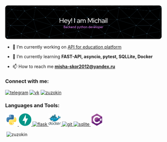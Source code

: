 <p align="center">
  <img src="img/github-header-image.png"/>
</p>

- 🔭 I’m currently working on [API for education platform](https://github.com/Zuzokin/education-platform-API)

- 🌱 I’m currently learning **FAST-API, asyncio, pytest, SQLLite, Docker**

- 📫 How to reach me **misha-skor2012@yandex.ru**

<h3 align="left">Connect with me:</h3>
<p align="left">
<a href="https://t.me/mishaskor" target="blank"><img align="center" src="https://www.svgrepo.com/show/354443/telegram.svg" alt="telegram" height="30" width="40" /></a>
<a href="https://vk.com/mishaskor" target="blank"><img align="center" src="https://www.svgrepo.com/show/349554/vk.svg" alt="vk" height="30" width="40" /></a>
<a href="https://www.leetcode.com/zuzokin" target="blank"><img align="center" src="https://raw.githubusercontent.com/rahuldkjain/github-profile-readme-generator/master/src/images/icons/Social/leet-code.svg" alt="zuzokin" height="30" width="40" /></a>



<h3 align="left">Languages and Tools:</h3>
<p align="left"> <a href="https://www.python.org" target="_blank" rel="noreferrer"> <img src="https://raw.githubusercontent.com/devicons/devicon/master/icons/python/python-original.svg" alt="python" width="40" height="40"/> </a> <a href="https://fastapi.tiangolo.com" target="_blank" rel="noreferrer"> <img src="https://raw.githubusercontent.com/devicons/devicon/55609aa5bd817ff167afce0d965585c92040787a/icons/fastapi/fastapi-original.svg" alt="fast-api" width="40" height="40"/> </a> <a href="https://flask.palletsprojects.com/" target="_blank" rel="noreferrer"> <img src="https://www.vectorlogo.zone/logos/pocoo_flask/pocoo_flask-icon.svg" alt="flask" width="40" height="40"/> </a> <a href="https://www.docker.com/" target="_blank" rel="noreferrer"> <img src="https://raw.githubusercontent.com/devicons/devicon/master/icons/docker/docker-original-wordmark.svg" alt="docker" width="40" height="40"/> </a> <a href="https://git-scm.com/" target="_blank" rel="noreferrer"> <img src="https://www.vectorlogo.zone/logos/git-scm/git-scm-icon.svg" alt="git" width="40" height="40"/> </a> <a href="https://www.sqlite.org/" target="_blank" rel="noreferrer"> <img src="https://www.vectorlogo.zone/logos/sqlite/sqlite-icon.svg" alt="sqlite" width="40" height="40"/> </a> <a href="https://www.w3schools.com/cs/" target="_blank" rel="noreferrer"> <img src="https://raw.githubusercontent.com/devicons/devicon/master/icons/csharp/csharp-original.svg" alt="csharp" width="40" height="40"/> </a> </p>

<p>&nbsp;<img align="center" src="https://github-readme-stats.vercel.app/api?username=zuzokin&show_icons=true&locale=en" alt="zuzokin" /></p>
